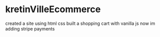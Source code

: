 # kretinVilleEcommerce

created a site using html css built a shopping cart with vanilla js now im adding stripe payments
